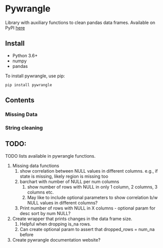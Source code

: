 # Pywrangle
Library with auxiliary functions to clean pandas data frames. Available on PyPI [here](https://pypi.org/project/pywrangle/)

## Install
- Python 3.6+
- numpy
- pandas

To install pywrangle, use pip:
```
pip install pywrangle
```


## Contents

### Missing Data

### String cleaning


## TODO:
TODO lists available in pywrangle functions.

1. Missing data functions
   1. show correlation between NULL values in different columns. e.g., if state is missing, likely region is missing too
   2. barchart with number of NULL per num columns
      1. show number of rows with NULL in only 1 column, 2 columns, 3 columns etc.
      2. May like to include optional parameters to show correlation b/w NULL values in different columns?
   3. Print number of rows with NULL in X columns - optional param for desc sort by num NULL?
2. Create wrapper that prints changes in the data frame size.
   1. Helpful when dropping is_na rows.
   2. Can create optional param to assert that dropped_rows = num_na before
3. Create pywrangle documentation website?

